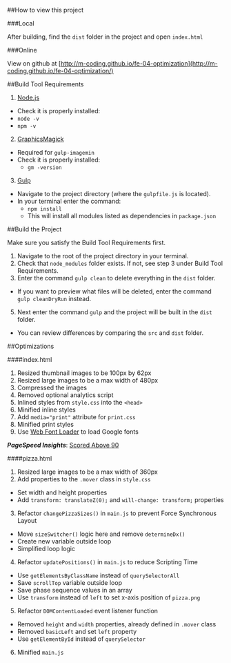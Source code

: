 ##How to view this project

###Local

After building, find the `dist` folder in the project and open `index.html`

###Online

View on github at [http://m-coding.github.io/fe-04-optimization](http://m-coding.github.io/fe-04-optimization/)

##Build Tool Requirements

1. [Node.js](https://nodejs.org/en/download/)
  * Check it is properly installed:
  * `node -v`
  * `npm -v`
2. [GraphicsMagick](http://www.graphicsmagick.org/download.html)
  * Required for `gulp-imagemin`
  * Check it is properly installed:
    * `gm -version`
3. [Gulp](https://github.com/gulpjs/gulp/blob/master/docs/getting-started.md)
  * Navigate to the project directory (where the `gulpfile.js` is located).
  * In your terminal enter the command:
    * `npm install`
    * This will install all modules listed as dependencies in `package.json`

##Build the Project

Make sure you satisfy the Build Tool Requirements first.

1. Navigate to the root of the project directory in your terminal.
2. Check that `node_modules` folder exists. If not, see step 3 under Build Tool Requirements.
4. Enter the command `gulp clean` to delete everything in the `dist` folder.
  * If you want to preview what files will be deleted, enter the command `gulp cleanDryRun` instead.
5. Next enter the command `gulp` and the project will be built in the `dist` folder.
  * You can review differences by comparing the `src` and `dist` folder.

##Optimizations

####index.html

1. Resized thumbnail images to be 100px by 62px
2. Resized large images to be a max width of 480px
3. Compressed the images
4. Removed optional analytics script
5. Inlined styles from `style.css` into the `<head>`
6. Minified inline styles
7. Add `media="print"` attribute for `print.css`
8. Minified print styles
9. Use [Web Font Loader](https://github.com/typekit/webfontloader) to load Google fonts

**_PageSpeed Insights_**: [Scored Above 90](https://developers.google.com/speed/pagespeed/insights/?url=http%3A%2F%2Fm-coding.github.io%2Ffe-04-optimization%2F&tab=desktop)

####pizza.html

1. Resized large images to be a max width of 360px
2. Add properties to the `.mover` class in `style.css`
  * Set width and height properties
  * Add `transform: translateZ(0);` and `will-change: transform;` properties
3. Refactor `changePizzaSizes()` in `main.js` to prevent Force Synchronous Layout
  * Move `sizeSwitcher()` logic here and remove `determineDx()`
  * Create new variable outside loop
  * Simplified loop logic
4. Refactor `updatePositions()` in `main.js` to reduce Scripting Time
  * Use `getElementsByClassName` instead of `querySelectorAll`
  * Save `scrollTop` variable outside loop
  * Save phase sequence values in an array
  * Use `transform` instead of `left` to set x-axis position of `pizza.png`
5. Refactor `DOMContentLoaded` event listener function
  * Removed `height` and `width` properties, already defined in `.mover` class
  * Removed `basicLeft` and set `left` property
  * Use `getElementById` instead of `querySelector`
6. Minified `main.js`
